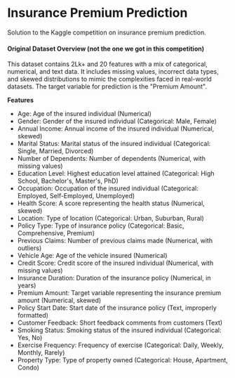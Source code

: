 # Insurance Premium Prediction
Solution to the Kaggle competition on insurance premium prediction.


#### Original Dataset Overview (not the one we got in this competition)
This dataset contains 2Lk+ and 20 features with a mix of categorical, numerical, and text data. It includes missing values, incorrect data types, and skewed distributions to mimic the complexities faced in real-world datasets. The target variable for prediction is the "Premium Amount".

**Features**
- Age: Age of the insured individual (Numerical)
- Gender: Gender of the insured individual (Categorical: Male, Female)
- Annual Income: Annual income of the insured individual (Numerical, skewed)
- Marital Status: Marital status of the insured individual (Categorical: Single, Married, Divorced)
- Number of Dependents: Number of dependents (Numerical, with missing values)
- Education Level: Highest education level attained (Categorical: High School, Bachelor's, Master's, PhD)
- Occupation: Occupation of the insured individual (Categorical: Employed, Self-Employed, Unemployed)
- Health Score: A score representing the health status (Numerical, skewed)
- Location: Type of location (Categorical: Urban, Suburban, Rural)
- Policy Type: Type of insurance policy (Categorical: Basic, Comprehensive, Premium)
- Previous Claims: Number of previous claims made (Numerical, with outliers)
- Vehicle Age: Age of the vehicle insured (Numerical)
- Credit Score: Credit score of the insured individual (Numerical, with missing values)
- Insurance Duration: Duration of the insurance policy (Numerical, in years)
- Premium Amount: Target variable representing the insurance premium amount (Numerical, skewed)
- Policy Start Date: Start date of the insurance policy (Text, improperly formatted)
- Customer Feedback: Short feedback comments from customers (Text)
- Smoking Status: Smoking status of the insured individual (Categorical: Yes, No)
- Exercise Frequency: Frequency of exercise (Categorical: Daily, Weekly, Monthly, Rarely)
- Property Type: Type of property owned (Categorical: House, Apartment, Condo)
